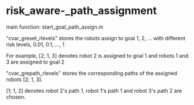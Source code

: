 # risk_aware-_path_assignment

main function: start_goal_path_assign.m

"cvar_greset_rlevels" stores the robots assign to goal 1, 2, ... with different risk levels, 0.01, 0.1, ..., 1

For example, [2; 1, 3] denotes robot 2 is assigned to goal 1 and robots 1 and 3 are assigned to goal 2

"cvar_grepath_rlevels" stores the corresponding paths of the assigned robots [2; 1, 3]. 

[1; 1, 2] denotes robot 2's path 1,  robot 1's path 1 and robot 3's path 2 are chosen. 

